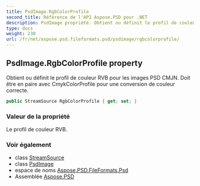 ```yaml
---
title: PsdImage.RgbColorProfile
second_title: Référence de l'API Aspose.PSD pour .NET
description: PsdImage propriété. Obtient ou définit le profil de couleur RVB pour les images PSD CMJN. Doit être en paire avec CmykColorProfile pour une conversion de couleur correcte.
type: docs
weight: 230
url: /fr/net/aspose.psd.fileformats.psd/psdimage/rgbcolorprofile/
---
```

## PsdImage.RgbColorProfile property

Obtient ou définit le profil de couleur RVB pour les images PSD CMJN. Doit être en paire avec CmykColorProfile pour une conversion de couleur correcte.

```csharp
public StreamSource RgbColorProfile { get; set; }
```

### Valeur de la propriété

Le profil de couleur RVB.

### Voir également

* class [StreamSource](../../../aspose.psd.sources/streamsource/)
* class [PsdImage](../)
* espace de noms [Aspose.PSD.FileFormats.Psd](../../psdimage/)
* Assemblée [Aspose.PSD](../../../)


